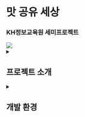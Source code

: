 # 맛 공유 세상
<h3>KH정보교육원 세미프로젝트</h3>
<img src="https://github.com/user-attachments/assets/3d304d24-0dde-42c5-ab06-98b16e106b14">


<details>
  <summary><h2>프로젝트 소개</h2></summary>
  <div>
    의식주 중 식에 해당되는 요식업 분야는 시대가 지남에 따라 다양하게 발전해 왔습니다. 맛있는 것이 넘쳐나는 현대 사회 맛 없는 것을 먹는것은 “인생의 낭비”라고 할 수 있겠습니다.
    2024년 검색의 시대에 보다 편하고 보다 맛있는 맛집을 찾을수 있도록 도와주려 합니다.
  </div>
</details>
<details>
  <summary><h2>개발 환경</h2></summary>
  <ol>
    <details>
      <summary><h3>운영체제</h3></summary>
      <div>Window 10</div>
    </details>
    <details>
      <summary><h3>사용언어</h3></summary>
      <div>Front-end : JSTL, JQuery, Bootstrap, Date Picker<br>
            DB : JDBC, MyBatis<br>
            JSON/XML : Jackson, Gson, xParDocument<br>
      </div>
    </details>
    <details>
      <summary><h3>DB</h3></summary>
      <div>OracleDB</div>
    </details>
    <details>
      <summary><h3>Tool</h3></summary>
      <div>IDE : Eclipse EE, VSCode<br>
            DB IDE : Sql Developer<br>
            Debug : Chrome Developer Tool<br>
            UML : ERD-cloud, draw.io<br>
      </div>
    </details>
    <details>
      <summary><h3>WAS</h3></summary>
      <div>Tomcat 9</div>
    </details>
    <details>
      <summary><h3>Collaboration</h3></summary>
      <div>
       소스관리 : GitHub, Github Desktop<br>
        이슈관리 : Google Drive/Docs
      </div>
    </details>
  </ol>
 
</details>


